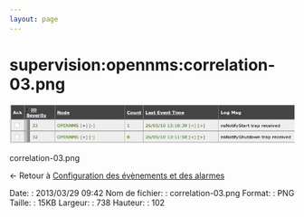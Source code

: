 ```yaml
---
layout: page
---
```


supervision:opennms:correlation-03.png
======================================

[![correlation-03.png](../../../assets/media/supervision/opennms/correlation-03.png@cache=&w=738&h=102 "correlation-03.png")](../../../assets/media/supervision/opennms/correlation-03.png@cache= "Afficher le fichier original")

correlation-03.png

← Retour à [Configuration des évènements et des
alarmes](../../../opennms/events-alarms.html "opennms:events-alarms")

Date:
:   2013/03/29 09:42
Nom de fichier:
:   correlation-03.png
Format:
:   PNG
Taille:
:   15KB
Largeur:
:   738
Hauteur:
:   102

